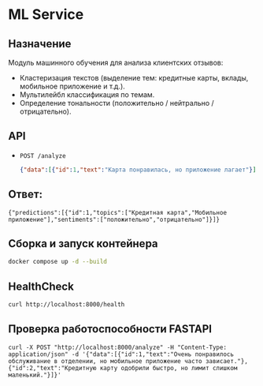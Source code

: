 # ML Service

## Назначение
Модуль машинного обучения для анализа клиентских отзывов:
- Кластеризация текстов (выделение тем: кредитные карты, вклады, мобильное приложение и т.д.).
- Мультилейбл классификация по темам.
- Определение тональности (положительно / нейтрально / отрицательно).

## API
- `POST /analyze`
  ```json
  {"data":[{"id":1,"text":"Карта понравилась, но приложение лагает"}]}
  ```
## Ответ:

``` {"predictions":[{"id":1,"topics":["Кредитная карта","Мобильное приложение"],"sentiments":["положительно","отрицательно"]}]} ```
## Сборка и запуск контейнера

```bash
docker compose up -d --build
```

## HealthCheck

```bash 
curl http://localhost:8000/health
```

## Проверка работоспособности FASTAPI

``` curl -X POST "http://localhost:8000/analyze" -H "Content-Type: application/json" -d '{"data":[{"id":1,"text":"Очень понравилось обслуживание в отделении, но мобильное приложение часто зависает."},{"id":2,"text":"Кредитную карту одобрили быстро, но лимит слишком маленький."}]}' ```
